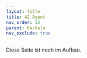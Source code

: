 ```yaml
---
layout: title
title: AI Agent
nav_order: 12
parent: Kacheln
nav_exclude: true
---
```


Diese Seite ist noch im Aufbau.

